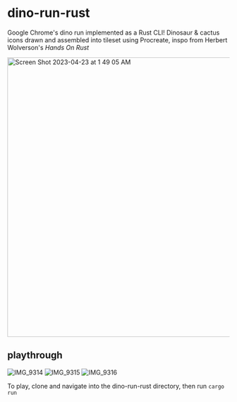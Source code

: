 # dino-run-rust
Google Chrome's dino run implemented as a Rust CLI! Dinosaur & cactus icons drawn and assembled into tileset using Procreate, inspo from Herbert Wolverson's *Hands On Rust*

<img width="634" alt="Screen Shot 2023-04-23 at 1 49 05 AM" src="https://user-images.githubusercontent.com/59990709/233822151-62c1a1e8-50af-49bf-bead-bc7c3e7a6df6.png">


## playthrough
![IMG_9314](https://user-images.githubusercontent.com/59990709/233870617-9718de84-76ba-41ff-a47b-dcd33e9f59cb.jpg)
![IMG_9315](https://user-images.githubusercontent.com/59990709/233870618-3c8b817d-cd11-4289-932d-9336838167cb.jpg)
![IMG_9316](https://user-images.githubusercontent.com/59990709/233870619-a4d21066-daea-46d1-80dd-fa16ec849899.jpg)

To play, clone and navigate into the dino-run-rust directory, then run ``cargo run``
